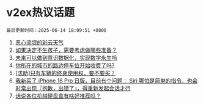 # v2ex热议话题

`最后更新时间：2025-06-14 18:09:51 +0800`

1. [恶心流氓的彩云天气](https://www.v2ex.com/t/1138528)
1. [如果决定不生孩子，需要考虑做哪些准备？](https://www.v2ex.com/t/1138501)
1. [未来可以做到意识数据化，实现数字永生吗](https://www.v2ex.com/t/1138534)
1. [你所在的城市的路边停车位开始收费了吗?](https://www.v2ex.com/t/1138543)
1. [[求助]只有车辆的终身使用权，要不要买？](https://www.v2ex.com/t/1138512)
1. [我新买了 iPhone 16 Pro 日版，目前有个问题： Siri 哪怕是简单的指令，也会时常出现『抱歉，出错了』，得重新发起会话才行](https://www.v2ex.com/t/1138532)
1. [话说各位机械硬盘盒有啥好推荐吗？](https://www.v2ex.com/t/1138520)

